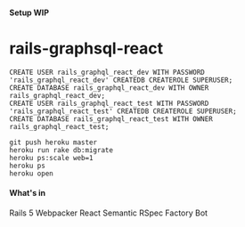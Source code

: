 #### Setup WIP

# rails-graphsql-react

```
CREATE USER rails_graphql_react_dev WITH PASSWORD 'rails_graphql_react_dev' CREATEDB CREATEROLE SUPERUSER;
CREATE DATABASE rails_graphql_react_dev WITH OWNER rails_graphql_react_dev;
CREATE USER rails_graphql_react_test WITH PASSWORD 'rails_graphql_react_test' CREATEDB CREATEROLE SUPERUSER;
CREATE DATABASE rails_graphql_react_test WITH OWNER rails_graphql_react_test;
```

```
git push heroku master
heroku run rake db:migrate
heroku ps:scale web=1
heroku ps
heroku open
```

#### What's in
Rails 5
Webpacker
React Semantic
RSpec
Factory Bot
